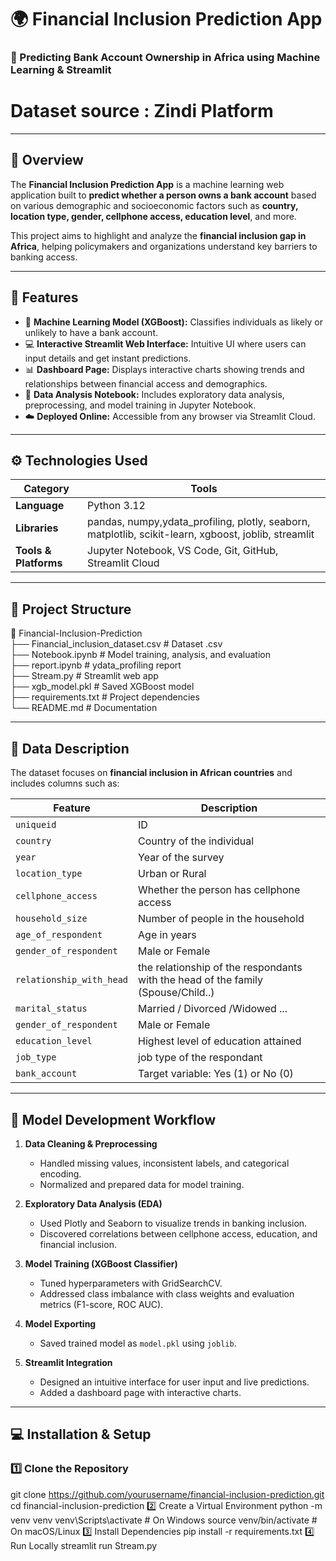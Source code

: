 # 🌍 Financial Inclusion Prediction App

### 🧠 Predicting Bank Account Ownership in Africa using Machine Learning & Streamlit
# Dataset source : Zindi Platform
---

## 📘 Overview
The **Financial Inclusion Prediction App** is a machine learning web application built to **predict whether a person owns a bank account** based on various demographic and socioeconomic factors such as **country, location type, gender, cellphone access, education level**, and more.

This project aims to highlight and analyze the **financial inclusion gap in Africa**, helping policymakers and organizations understand key barriers to banking access.

---

## 🚀 Features
- 🤖 **Machine Learning Model (XGBoost):** Classifies individuals as likely or unlikely to have a bank account.  
- 💻 **Interactive Streamlit Web Interface:** Intuitive UI where users can input details and get instant predictions.  
- 📊 **Dashboard Page:** Displays interactive charts showing trends and relationships between financial access and demographics.  
- 🧩 **Data Analysis Notebook:** Includes exploratory data analysis, preprocessing, and model training in Jupyter Notebook.  
- ☁️ **Deployed Online:** Accessible from any browser via Streamlit Cloud.

---

## ⚙️ Technologies Used

| Category | Tools |
|-----------|-------|
| **Language** | Python 3.12 |
| **Libraries** | pandas, numpy,ydata_profiling, plotly, seaborn, matplotlib, scikit-learn, xgboost, joblib, streamlit |
| **Tools & Platforms** | Jupyter Notebook, VS Code, Git, GitHub, Streamlit Cloud |

---

## 📂 Project Structure
📁 Financial-Inclusion-Prediction <br/>
├── Financial_inclusion_dataset.csv # Dataset .csv <br/>
├── Notebook.ipynb # Model training, analysis, and evaluation <br/>
├── report.ipynb # ydata_profiling report <br/>
├── Stream.py # Streamlit web app <br/>
├── xgb_model.pkl # Saved XGBoost model <br/>
├── requirements.txt # Project dependencies <br/>
└── README.md # Documentation



---

## 🧭 Data Description
The dataset focuses on **financial inclusion in African countries** and includes columns such as:

| Feature | Description |
|----------|-------------|
| `uniqueid` | ID |
| `country` | Country of the individual |
| `year` | Year of the survey |
| `location_type` | Urban or Rural |
| `cellphone_access` | Whether the person has cellphone access |
| `household_size` | Number of people in the household |
| `age_of_respondent` | Age in years |
| `gender_of_respondent` | Male or Female |
| `relationship_with_head` | the relationship of the respondants with the head of the family (Spouse/Child..) |
| `marital_status` | Married / Divorced /Widowed ... |
| `gender_of_respondent` | Male or Female |
| `education_level` | Highest level of education attained |
| `job_type` | job type of the respondant |
| `bank_account` | Target variable: Yes (1) or No (0) |

---

## 🧩 Model Development Workflow

1. **Data Cleaning & Preprocessing**  
   - Handled missing values, inconsistent labels, and categorical encoding.  
   - Normalized and prepared data for model training.

2. **Exploratory Data Analysis (EDA)**  
   - Used Plotly and Seaborn to visualize trends in banking inclusion.  
   - Discovered correlations between cellphone access, education, and financial inclusion.

3. **Model Training (XGBoost Classifier)**  
   - Tuned hyperparameters with GridSearchCV.  
   - Addressed class imbalance with class weights and evaluation metrics (F1-score, ROC AUC).

4. **Model Exporting**  
   - Saved trained model as `model.pkl` using `joblib`.

5. **Streamlit Integration**  
   - Designed an intuitive interface for user input and live predictions.  
   - Added a dashboard page with interactive charts.

---

## 💻 Installation & Setup

### 1️⃣ Clone the Repository
git clone https://github.com/yourusername/financial-inclusion-prediction.git
cd financial-inclusion-prediction
2️⃣ Create a Virtual Environment
python -m venv venv
venv\Scripts\activate     # On Windows
source venv/bin/activate  # On macOS/Linux
3️⃣ Install Dependencies
pip install -r requirements.txt
4️⃣ Run Locally
streamlit run Stream.py
